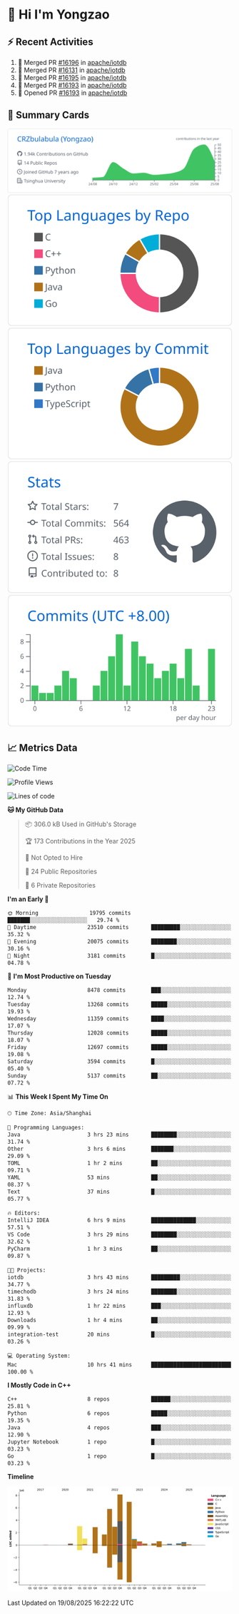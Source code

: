 # 👋 Hi I'm Yongzao

## ⚡ Recent Activities
<!--START_SECTION:activity-->
1. 🎉 Merged PR [#16196](https://github.com/apache/iotdb/pull/16196) in [apache/iotdb](https://github.com/apache/iotdb)
2. 🎉 Merged PR [#16131](https://github.com/apache/iotdb/pull/16131) in [apache/iotdb](https://github.com/apache/iotdb)
3. 🎉 Merged PR [#16195](https://github.com/apache/iotdb/pull/16195) in [apache/iotdb](https://github.com/apache/iotdb)
4. 🎉 Merged PR [#16193](https://github.com/apache/iotdb/pull/16193) in [apache/iotdb](https://github.com/apache/iotdb)
5. 💪 Opened PR [#16193](https://github.com/apache/iotdb/pull/16193) in [apache/iotdb](https://github.com/apache/iotdb)
<!--END_SECTION:activity-->

## 🎑 Summary Cards

[![](https://raw.githubusercontent.com/CRZbulabula/CRZbulabula/main/profile-summary-card-output/github/0-profile-details.svg)](https://github.com/vn7n24fzkq/github-profile-summary-cards)
[![](https://raw.githubusercontent.com/CRZbulabula/CRZbulabula/main/profile-summary-card-output/github/1-repos-per-language.svg)](https://github.com/vn7n24fzkq/github-profile-summary-cards) [![](https://raw.githubusercontent.com/CRZbulabula/CRZbulabula/main/profile-summary-card-output/github/2-most-commit-language.svg)](https://github.com/vn7n24fzkq/github-profile-summary-cards)
[![](https://raw.githubusercontent.com/CRZbulabula/CRZbulabula/main/profile-summary-card-output/github/3-stats.svg)](https://github.com/vn7n24fzkq/github-profile-summary-cards) [![](https://raw.githubusercontent.com/CRZbulabula/CRZbulabula/main/profile-summary-card-output/github/4-productive-time.svg)](https://github.com/vn7n24fzkq/github-profile-summary-cards)

## 📈 Metrics Data

<!--START_SECTION:waka-->
![Code Time](http://img.shields.io/badge/Code%20Time-1%2C131%20hrs%2016%20mins-blue)

![Profile Views](http://img.shields.io/badge/Profile%20Views-1-blue)

![Lines of code](https://img.shields.io/badge/From%20Hello%20World%20I%27ve%20Written-36.0%20million%20lines%20of%20code-blue)

**🐱 My GitHub Data** 

> 📦 306.0 kB Used in GitHub's Storage 
 > 
> 🏆 173 Contributions in the Year 2025
 > 
> 🚫 Not Opted to Hire
 > 
> 📜 24 Public Repositories 
 > 
> 🔑 6 Private Repositories 
 > 
**I'm an Early 🐤** 

```text
🌞 Morning                19795 commits       ███████░░░░░░░░░░░░░░░░░░   29.74 % 
🌆 Daytime                23510 commits       █████████░░░░░░░░░░░░░░░░   35.32 % 
🌃 Evening                20075 commits       ████████░░░░░░░░░░░░░░░░░   30.16 % 
🌙 Night                  3181 commits        █░░░░░░░░░░░░░░░░░░░░░░░░   04.78 % 
```
📅 **I'm Most Productive on Tuesday** 

```text
Monday                   8478 commits        ███░░░░░░░░░░░░░░░░░░░░░░   12.74 % 
Tuesday                  13268 commits       █████░░░░░░░░░░░░░░░░░░░░   19.93 % 
Wednesday                11359 commits       ████░░░░░░░░░░░░░░░░░░░░░   17.07 % 
Thursday                 12028 commits       █████░░░░░░░░░░░░░░░░░░░░   18.07 % 
Friday                   12697 commits       █████░░░░░░░░░░░░░░░░░░░░   19.08 % 
Saturday                 3594 commits        █░░░░░░░░░░░░░░░░░░░░░░░░   05.40 % 
Sunday                   5137 commits        ██░░░░░░░░░░░░░░░░░░░░░░░   07.72 % 
```


📊 **This Week I Spent My Time On** 

```text
🕑︎ Time Zone: Asia/Shanghai

💬 Programming Languages: 
Java                     3 hrs 23 mins       ████████░░░░░░░░░░░░░░░░░   31.74 % 
Other                    3 hrs 6 mins        ███████░░░░░░░░░░░░░░░░░░   29.09 % 
TOML                     1 hr 2 mins         ██░░░░░░░░░░░░░░░░░░░░░░░   09.71 % 
YAML                     53 mins             ██░░░░░░░░░░░░░░░░░░░░░░░   08.37 % 
Text                     37 mins             █░░░░░░░░░░░░░░░░░░░░░░░░   05.77 % 

🔥 Editors: 
IntelliJ IDEA            6 hrs 9 mins        ██████████████░░░░░░░░░░░   57.51 % 
VS Code                  3 hrs 29 mins       ████████░░░░░░░░░░░░░░░░░   32.62 % 
PyCharm                  1 hr 3 mins         ██░░░░░░░░░░░░░░░░░░░░░░░   09.87 % 

🐱‍💻 Projects: 
iotdb                    3 hrs 43 mins       █████████░░░░░░░░░░░░░░░░   34.77 % 
timechodb                3 hrs 24 mins       ████████░░░░░░░░░░░░░░░░░   31.83 % 
influxdb                 1 hr 22 mins        ███░░░░░░░░░░░░░░░░░░░░░░   12.93 % 
Downloads                1 hr 4 mins         ██░░░░░░░░░░░░░░░░░░░░░░░   09.99 % 
integration-test         20 mins             █░░░░░░░░░░░░░░░░░░░░░░░░   03.26 % 

💻 Operating System: 
Mac                      10 hrs 41 mins      █████████████████████████   100.00 % 
```

**I Mostly Code in C++** 

```text
C++                      8 repos             ██████░░░░░░░░░░░░░░░░░░░   25.81 % 
Python                   6 repos             █████░░░░░░░░░░░░░░░░░░░░   19.35 % 
Java                     4 repos             ███░░░░░░░░░░░░░░░░░░░░░░   12.90 % 
Jupyter Notebook         1 repo              █░░░░░░░░░░░░░░░░░░░░░░░░   03.23 % 
Go                       1 repo              █░░░░░░░░░░░░░░░░░░░░░░░░   03.23 % 
```



**Timeline**

![Lines of Code chart](https://raw.githubusercontent.com/CRZbulabula/CRZbulabula/main/assets/bar_graph.png)


 Last Updated on 19/08/2025 16:22:22 UTC
<!--END_SECTION:waka-->

